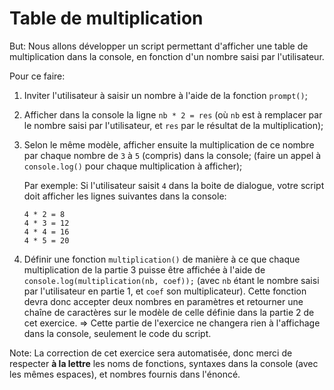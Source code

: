 # Table de multiplication

But: Nous allons développer un script permettant d'afficher une table de multiplication dans la console, en fonction d'un nombre saisi par l'utilisateur.

Pour ce faire:

1. Inviter l'utilisateur à saisir un nombre à l'aide de la fonction `prompt()`;
2. Afficher dans la console la ligne `nb * 2 = res` (où `nb` est à remplacer par le nombre saisi par l'utilisateur, et `res` par le résultat de la multiplication);
3. Selon le même modèle, afficher ensuite la multiplication de ce nombre par chaque nombre de `3` à `5` (compris) dans la console; (faire un appel à `console.log()` pour chaque multiplication à afficher);

    Par exemple: Si l'utilisateur saisit `4` dans la boite de dialogue, votre script doit afficher les lignes suivantes dans la console:

    ```
    4 * 2 = 8
    4 * 3 = 12
    4 * 4 = 16
    4 * 5 = 20
    ```

4. Définir une fonction `multiplication()` de manière à ce que chaque multiplication de la partie 3 puisse être affichée à l'aide de `console.log(multiplication(nb, coef));` (avec `nb` étant le nombre saisi par l'utilisateur en partie 1, et `coef` son multiplicateur). Cette fonction devra donc accepter deux nombres en paramètres et retourner une chaîne de caractères sur le modèle de celle définie dans la partie 2 de cet exercice. => Cette partie de l'exercice ne changera rien à l'affichage dans la console, seulement le code du script.

Note: La correction de cet exercice sera automatisée, donc merci de respecter **à la lettre** les noms de fonctions, syntaxes dans la console (avec les mêmes espaces), et nombres fournis dans l'énoncé.
